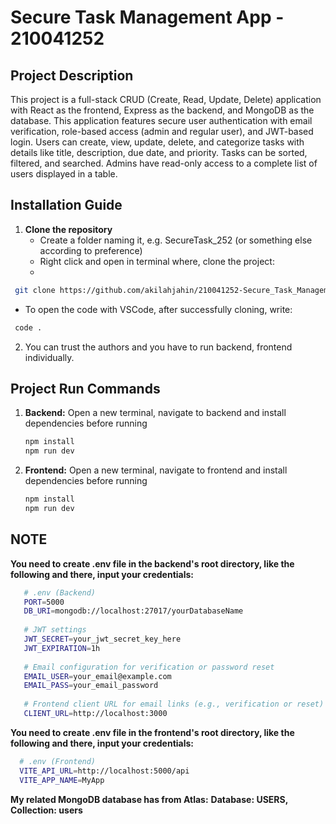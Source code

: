 # Secure Task Management App - 210041252
## Project Description

This project is a full-stack CRUD (Create, Read, Update, Delete) application with React as the frontend, Express as the backend, and MongoDB as the database. This application features secure user authentication with email verification, role-based access (admin and regular user), and JWT-based login. Users can create, view, update, delete, and categorize tasks with details like title, description, due date, and priority. Tasks can be sorted, filtered, and searched. Admins have read-only access to a complete list of users displayed in a table.


## Installation Guide
1. **Clone the repository**
   - Create a folder naming it, e.g. SecureTask_252 (or something else according to preference)
   - Right click and open in terminal where, clone the project:
   - 
  ```bash
   git clone https://github.com/akilahjahin/210041252-Secure_Task_Management_System.git
   ```
  - To open the code with VSCode, after successfully cloning, write:
  ```bash
   code .
   ```

2. You can trust the authors and you have to run backend, frontend individually.

## Project Run Commands
1. **Backend:**
   Open a new terminal, navigate to backend and install dependencies before running
   ```bash
   npm install
   npm run dev
   ```

2. **Frontend:**
  Open a new terminal, navigate to frontend and install dependencies before running
   ```bash
   npm install
   npm run dev
   ```



## NOTE

**You need to create .env file in the backend's root directory, like the following and there, input your credentials:**
  ```bash
     # .env (Backend)
     PORT=5000
     DB_URI=mongodb://localhost:27017/yourDatabaseName
     
     # JWT settings
     JWT_SECRET=your_jwt_secret_key_here
     JWT_EXPIRATION=1h
     
     # Email configuration for verification or password reset
     EMAIL_USER=your_email@example.com
     EMAIL_PASS=your_email_password
     
     # Frontend client URL for email links (e.g., verification or reset)
     CLIENT_URL=http://localhost:3000
   ```
**You need to create .env file in the frontend's root directory, like the following and there, input your credentials:**
   ```bash
     # .env (Frontend)
     VITE_API_URL=http://localhost:5000/api
     VITE_APP_NAME=MyApp
   ```
**My related MongoDB database has from Atlas:**
**Database: USERS, Collection: users**

